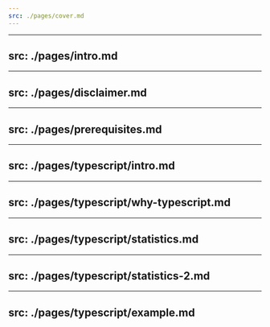 ```yaml
---
src: ./pages/cover.md
---
```


---
src: ./pages/intro.md
---

---
src: ./pages/disclaimer.md
---

---
src: ./pages/prerequisites.md
---

---
src: ./pages/typescript/intro.md
---

---
src: ./pages/typescript/why-typescript.md
---

---
src: ./pages/typescript/statistics.md
---

---
src: ./pages/typescript/statistics-2.md
---

---
src: ./pages/typescript/example.md
---